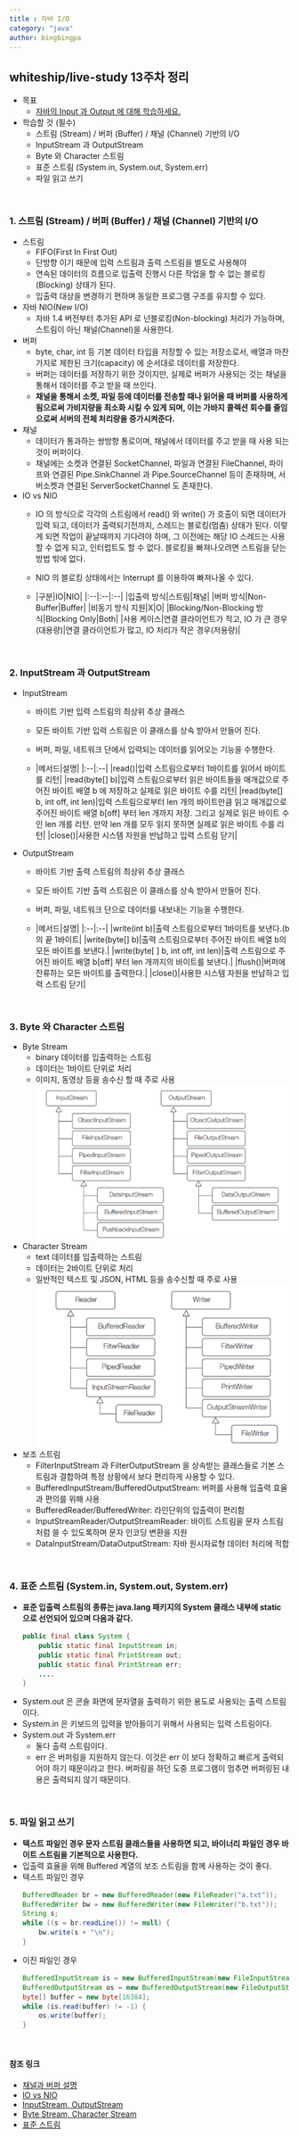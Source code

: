```yaml
---
title : 자바 I/O
category: "java"
author: bingbingpa
---
```


## whiteship/live-study 13주차 정리
- 목표
    - [자바의 Input 과 Output 에 대해 학습하세요.](https://github.com/whiteship/live-study/issues/13)
- 학습할 것 (필수)
    - 스트림 (Stream) / 버퍼 (Buffer) / 채널 (Channel) 기반의 I/O
    - InputStream 과 OutputStream
    - Byte 와 Character 스트림
    - 표준 스트림 (System.in, System.out, System.err)
    - 파일 읽고 쓰기

<br>

### 1. 스트림 (Stream) / 버퍼 (Buffer) / 채널 (Channel) 기반의 I/O
- 스트림
    - FIFO(First In First Out)
    - 단방향 이기 때문에 입력 스트림과 출력 스트림을 별도로 사용해야
    - 연속된 데이터의 흐름으로 입출력 진행시 다른 작업을 할 수 없는 블로킹(Blocking) 상태가 된다.
    - 입출력 대상을 변경하기 편하며 동일한 프로그램 구조를 유지할 수 있다.
- 자바 NIO(New I/O)
    - 자바 1.4 버전부터 추가된 API 로 넌블로킹(Non-blocking) 처리가 가능하며, 스트림이 아닌 채널(Channel)을 사용한다.
- 버퍼
    - byte, char, int 등 기본 데이터 타입을 저장할 수 있는 저장소로서, 배열과 마찬가지로 제한된 크기(capacity) 에 순서대로 데이터를 저장한다.
    - 버퍼는 데이터를 저장하기 위한 것이지만, 실제로 버퍼가 사용되는 것는 채널을 통해서 데이터를 주고 받을 때 쓰인다.
    - **채널을 통해서 소켓, 파일 등에 데이터를 전송할 때나 읽어올 때 버퍼를 사용하게 됨으로써 가비지량을 최소화 시킬 수 있게 되며, 이는 가바지 콜렉션 회수를 줄임으로써 서버의 전체 처리량을 증가시켜준다.**
- 채널
    - 데이터가 통과하는 쌍방향 통로이며, 채널에서 데이터를 주고 받을 때 사용 되는 것이 버퍼이다.
    - 채널에는 소켓과 연결된 SocketChannel, 파일과 연결된 FileChannel, 파이프와 연결된 Pipe.SinkChannel 과 Pipe.SourceChannel 등이 존재하며, 서버소켓과 연결된 ServerSocketChannel 도 존재한다.
- IO vs NIO
    - IO 의 방식으로 각각의 스트림에서 read() 와 write() 가 호출이 되면 데이터가 입력 되고, 데이터가 출력되기전까지, 스레드는 블로킹(멈춤) 상태가 된다. 이렇게 되면 작업이 끝날때까지 기다려야 하며,
    그 이전에는 해당 IO 스레드는 사용할 수 없게 되고, 인터럽트도 할 수 없다. 블로킹을 빠져나오려면 스트림을 닫는 방법 밖에 없다.
    - NIO 의 블로킹 상태에서는 Interrupt 를 이용하여 빠져나올 수 있다.

    - |구분|IO|NIO|
    |:--|:--|:--|
    |입출력 방식|스트림|채널|
    |버퍼 방식|Non-Buffer|Buffer|
    |비동기 방식 지원|X|O|
    |Blocking/Non-Blocking 방식|Blocking Only|Both|
    |사용 케이스|연결 클라이언트가 적고, IO 가 큰 경우(대용량)|연결 클라이언트가 많고, IO 처리가 작은 경우(저용량)|

<br>

### 2. InputStream 과 OutputStream
- InputStream
    - 바이트 기반 입력 스트림의 최상위 추상 클래스
    - 모든 바이트 기반 입력 스트림은 이 클래스를 상속 받아서 만들어 진다.
    - 버퍼, 파일, 네트워크 단에서 입력되는 데이터를 읽어오는 기능을 수행한다.

    - |메서드|설명|
    |:--|:--|
    |read()|입력 스트림으로부터 1바이트를 읽어서 바이트를 리턴|
    |read(byte[] b)|입력 스트림으로부터 읽은 바이트들을 매개값으로 주어진 바이트 배열 b 에 저장하고 실제로 읽은 바이트 수를 리턴|
    |read(byte[] b, int off, int len)|입력 스트림으로부터 len 개의 바이트만큼 읽고 매개값으로 주어진 바이트 배열 b[off] 부터 len 개까지 저장. 그리고 실제로 읽은 바이트 수인 len 개를 리턴. 만약 len 개를 모두 읽지 못하면 실제로 읽은 바이트 수를 리턴|
    |close()|사용한 시스템 자원을 반납하고 입력 스트림 닫기|
- OutputStream
    - 바이트 기반 출력 스트림의 최상위 추상 클래스
    - 모든 바이트 기반 출력 스트림은 이 클래스를 상속 받아서 만들어 진다.
    - 버퍼, 파일, 네트워크 단으로 데이터를 내보내는 기능을 수행한다.

    - |메서드|설명|
    |:--|:--|
    |write(int b)|출력 스트림으로부터 1바이트를 보낸다.(b 의 끝 1바이트|
    |write(byte[] b)|출력 스트림으로부터 주어진 바이트 배열 b의 모든 바이트를 보낸다.|
    |write(byte[ ] b, int off, int len)|출력 스트림으로 주어진 바이트 배열 b[off] 부터 len 개까지의 바이트를 보낸다.|
    |flush()|버퍼에 잔류하는 모든 바이트를 출력한다.|
    |close()|사용한 시스템 자원을 반납하고 입력 스트림 닫기|

<br>

### 3. Byte 와 Character 스트림
- Byte Stream
    - binary 데이터를 입출력하는 스트림
    - 데이터는 1바이트 단위로 처리
    - 이미지, 동영상 등을 송수신 할 때 주로 사용
    ![byte-stream](./byte-stream.png)
- Character Stream
    - text 데이터를 입출력하는 스트림
    - 데이터는 2바이트 단위로 처리
    - 일반적인 텍스트 및 JSON, HTML 등을 송수신할 때 주로 사용
    ![character-stream](./character-stream.png)
- 보조 스트림
    - FilterInputStream 과 FilterOutputStream 을 상속받는 클래스들로 기본 스트림과 결합하여 특정 상황에서 보다 편리하게 사용할 수 있다.
    - BufferedInputStream/BufferedOutputStream: 버퍼를 사용해 입출력 효율과 편의를 위해 사용
    - BufferedReader/BufferedWriter: 라인단위의 입출력이 편리함
    - InputStreamReader/OutputStreamReader: 바이트 스트림을 문자 스트림처럼 쓸 수 있도록하며 문자 인코딩 변환을 지원
    - DataInputStream/DataOutputStream: 자바 원시자료형 데이터 처리에 적합

<br>

### 4. 표준 스트림 (System.in, System.out, System.err)
- **표준 입출력 스트림의 종류는 java.lang 패키지의 System 클래스 내부에 static 으로 선언되어 있으며 다음과 같다.**
  ~~~ java
  public final class System {
      public static final InputStream in;
      public static final PrintStream out;
      public static final PrintStream err;
      ....
  }
  ~~~
- System.out 은 콘솔 화면에 문자열을 출력하기 위한 용도로 사용되는 출력 스트림이다.
- System.in 은 키보드의 입력을 받아들이기 위해서 사용되는 입력 스트림이다.
- System.out 과 System.err
    - 둘다 출력 스트림이다.
    - err 은 버퍼링을 지원하지 않는다. 이것은 err 이 보다 정확하고 빠르게 출력되어야 하기 때문이라고 한다. 버퍼링을 하던 도중 프로그램이 멈추면 버퍼링된 내용은 출력되지 않기 때문이다.

<br>

### 5. 파일 읽고 쓰기
- **텍스트 파일인 경우 문자 스트림 클래스들을 사용하면 되고, 바이너리 파일인 경우 바이트 스트림을 기본적으로 사용한다.**
- 입출력 효율을 위해 Buffered 계열의 보조 스트림을 함께 사용하는 것이 좋다.
- 텍스트 파일인 경우
  ~~~ java
  BufferedReader br = new BufferedReader(new FileReader("a.txt"));
  BufferedWriter bw = new BufferedWriter(new FileWriter("b.txt"));
  String s;
  while ((s = br.readLine()) != null) {
      bw.write(s + "\n");
  }
    ~~~
- 이진 파일인 경우
  ~~~ java
  BufferedInputStream is = new BufferedInputStream(new FileInputStream("a.jpg"));
  BufferedOutputStream os = new BufferedOutputStream(new FileOutputStream("b.jpg"));
  byte[] buffer = new byte[16384];
  while (is.read(buffer) != -1) {
      os.write(buffer);
  }
  ~~~

<br>

#### 참조 링크
- [채널과 버퍼 설명](https://javacan.tistory.com/entry/73)
- [IO vs NIO](https://ohjongsung.io/2019/09/07/java-nio-%ED%86%BA%EC%95%84%EB%B3%B4%EA%B8%B0)
- [InputStream, OutputStream](https://coding-factory.tistory.com/281)
- [Byte Stream, Character Stream](https://dinfree.com/lecture/language/112_java_7.html#m1)
- [표준 스트림](https://m.blog.naver.com/PostView.nhn?blogId=force44&logNo=130096406237&proxyReferer=https:%2F%2Fwww.google.com%2F)
